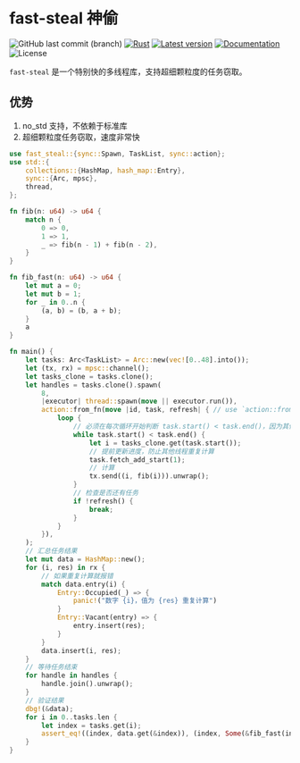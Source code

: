 # fast-steal 神偷

![GitHub last commit (branch)](https://img.shields.io/github/last-commit/share121/fast-steal/master)
[![Rust](https://github.com/share121/fast-steal/workflows/Test/badge.svg)](https://github.com/share121/fast-steal/actions)
[![Latest version](https://img.shields.io/crates/v/fast-steal.svg)](https://crates.io/crates/fast-steal)
[![Documentation](https://docs.rs/fast-steal/badge.svg)](https://docs.rs/fast-steal)
![License](https://img.shields.io/crates/l/fast-steal.svg)

`fast-steal` 是一个特别快的多线程库，支持超细颗粒度的任务窃取。

## 优势

1. no_std 支持，不依赖于标准库
2. 超细颗粒度任务窃取，速度非常快

```rust
use fast_steal::{sync::Spawn, TaskList, sync::action};
use std::{
    collections::{HashMap, hash_map::Entry},
    sync::{Arc, mpsc},
    thread,
};

fn fib(n: u64) -> u64 {
    match n {
        0 => 0,
        1 => 1,
        _ => fib(n - 1) + fib(n - 2),
    }
}

fn fib_fast(n: u64) -> u64 {
    let mut a = 0;
    let mut b = 1;
    for _ in 0..n {
        (a, b) = (b, a + b);
    }
    a
}

fn main() {
    let tasks: Arc<TaskList> = Arc::new(vec![0..48].into());
    let (tx, rx) = mpsc::channel();
    let tasks_clone = tasks.clone();
    let handles = tasks.clone().spawn(
        8,
        |executor| thread::spawn(move || executor.run()),
        action::from_fn(move |id, task, refresh| { // use `action::from_fn` for type inference
            loop {
                // 必须在每次循环开始判断 task.start() < task.end()，因为其他线程可能会修改 task
                while task.start() < task.end() {
                    let i = tasks_clone.get(task.start());
                    // 提前更新进度，防止其他线程重复计算
                    task.fetch_add_start(1);
                    // 计算
                    tx.send((i, fib(i))).unwrap();
                }
                // 检查是否还有任务
                if !refresh() {
                    break;
                }
            }
        }),
    );
    // 汇总任务结果
    let mut data = HashMap::new();
    for (i, res) in rx {
        // 如果重复计算就报错
        match data.entry(i) {
            Entry::Occupied(_) => {
                panic!("数字 {i}，值为 {res} 重复计算")
            }
            Entry::Vacant(entry) => {
                entry.insert(res);
            }
        }
        data.insert(i, res);
    }
    // 等待任务结束
    for handle in handles {
        handle.join().unwrap();
    }
    // 验证结果
    dbg!(&data);
    for i in 0..tasks.len {
        let index = tasks.get(i);
        assert_eq!((index, data.get(&index)), (index, Some(&fib_fast(index))));
    }
}
```
